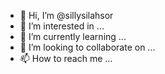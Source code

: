 - 👋 Hi, I’m @sillysilahsor
- 👀 I’m interested in ...
- 🌱 I’m currently learning ...
- 💞️ I’m looking to collaborate on ...
- 📫 How to reach me ...

<!---
sillysilahsor/sillysilahsor is a ✨ special ✨ repository because its `README.md` (this file) appears on your GitHub profile.
You can click the Preview link to take a look at your changes.
--->
